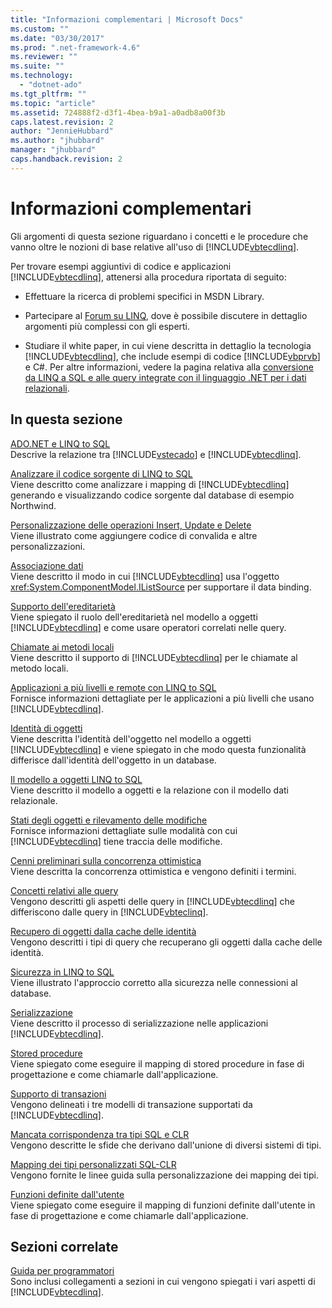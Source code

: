 ```yaml
---
title: "Informazioni complementari | Microsoft Docs"
ms.custom: ""
ms.date: "03/30/2017"
ms.prod: ".net-framework-4.6"
ms.reviewer: ""
ms.suite: ""
ms.technology: 
  - "dotnet-ado"
ms.tgt_pltfrm: ""
ms.topic: "article"
ms.assetid: 724888f2-d3f1-4bea-b9a1-a0adb8a00f3b
caps.latest.revision: 2
author: "JennieHubbard"
ms.author: "jhubbard"
manager: "jhubbard"
caps.handback.revision: 2
---
```

# Informazioni complementari
Gli argomenti di questa sezione riguardano i concetti e le procedure che vanno oltre le nozioni di base relative all'uso di [!INCLUDE[vbtecdlinq](../../../../../../includes/vbtecdlinq-md.md)].  
  
 Per trovare esempi aggiuntivi di codice e applicazioni [!INCLUDE[vbtecdlinq](../../../../../../includes/vbtecdlinq-md.md)], attenersi alla procedura riportata di seguito:  
  
-   Effettuare la ricerca di problemi specifici in MSDN Library.  
  
-   Partecipare al [Forum su LINQ](http://go.microsoft.com/fwlink/?LinkId=76488), dove è possibile discutere in dettaglio argomenti più complessi con gli esperti.  
  
-   Studiare il white paper, in cui viene descritta in dettaglio la tecnologia [!INCLUDE[vbtecdlinq](../../../../../../includes/vbtecdlinq-md.md)], che include esempi di codice [!INCLUDE[vbprvb](../../../../../../includes/vbprvb-md.md)] e C\#.  Per altre informazioni, vedere la pagina relativa alla [conversione da LINQ a SQL e alle query integrate con il linguaggio .NET per i dati relazionali](http://go.microsoft.com/fwlink/?LinkId=93205).  
  
## In questa sezione  
 [ADO.NET e LINQ to SQL](../../../../../../docs/framework/data/adonet/sql/linq/ado-net-and-linq-to-sql.md)  
 Descrive la relazione tra [!INCLUDE[vstecado](../../../../../../includes/vstecado-md.md)] e [!INCLUDE[vbtecdlinq](../../../../../../includes/vbtecdlinq-md.md)].  
  
 [Analizzare il codice sorgente di LINQ to SQL](../../../../../../docs/framework/data/adonet/sql/linq/analyzing-linq-to-sql-source-code.md)  
 Viene descritto come analizzare i mapping di [!INCLUDE[vbtecdlinq](../../../../../../includes/vbtecdlinq-md.md)] generando e visualizzando codice sorgente dal database di esempio Northwind.  
  
 [Personalizzazione delle operazioni Insert, Update e Delete](../../../../../../docs/framework/data/adonet/sql/linq/customizing-insert-update-and-delete-operations.md)  
 Viene illustrato come aggiungere codice di convalida e altre personalizzazioni.  
  
 [Associazione dati](../../../../../../docs/framework/data/adonet/sql/linq/data-binding.md)  
 Viene descritto il modo in cui [!INCLUDE[vbtecdlinq](../../../../../../includes/vbtecdlinq-md.md)] usa l'oggetto <xref:System.ComponentModel.IListSource> per supportare il data binding.  
  
 [Supporto dell'ereditarietà](../../../../../../docs/framework/data/adonet/sql/linq/inheritance-support.md)  
 Viene spiegato il ruolo dell'ereditarietà nel modello a oggetti [!INCLUDE[vbtecdlinq](../../../../../../includes/vbtecdlinq-md.md)] e come usare operatori correlati nelle query.  
  
 [Chiamate ai metodi locali](../../../../../../docs/framework/data/adonet/sql/linq/local-method-calls.md)  
 Viene descritto il supporto di [!INCLUDE[vbtecdlinq](../../../../../../includes/vbtecdlinq-md.md)] per le chiamate al metodo locali.  
  
 [Applicazioni a più livelli e remote con LINQ to SQL](../../../../../../docs/framework/data/adonet/sql/linq/n-tier-and-remote-applications-with-linq-to-sql.md)  
 Fornisce informazioni dettagliate per le applicazioni a più livelli che usano [!INCLUDE[vbtecdlinq](../../../../../../includes/vbtecdlinq-md.md)].  
  
 [Identità di oggetti](../../../../../../docs/framework/data/adonet/sql/linq/object-identity.md)  
 Viene descritta l'identità dell'oggetto nel modello a oggetti [!INCLUDE[vbtecdlinq](../../../../../../includes/vbtecdlinq-md.md)] e viene spiegato in che modo questa funzionalità differisce dall'identità dell'oggetto in un database.  
  
 [Il modello a oggetti LINQ to SQL](../../../../../../docs/framework/data/adonet/sql/linq/the-linq-to-sql-object-model.md)  
 Viene descritto il modello a oggetti e la relazione con il modello dati relazionale.  
  
 [Stati degli oggetti e rilevamento delle modifiche](../../../../../../docs/framework/data/adonet/sql/linq/object-states-and-change-tracking.md)  
 Fornisce informazioni dettagliate sulle modalità con cui [!INCLUDE[vbtecdlinq](../../../../../../includes/vbtecdlinq-md.md)] tiene traccia delle modifiche.  
  
 [Cenni preliminari sulla concorrenza ottimistica](../../../../../../docs/framework/data/adonet/sql/linq/optimistic-concurrency-overview.md)  
 Viene descritta la concorrenza ottimistica e vengono definiti i termini.  
  
 [Concetti relativi alle query](../../../../../../docs/framework/data/adonet/sql/linq/query-concepts.md)  
 Vengono descritti gli aspetti delle query in [!INCLUDE[vbtecdlinq](../../../../../../includes/vbtecdlinq-md.md)] che differiscono dalle query in [!INCLUDE[vbteclinq](../../../../../../includes/vbteclinq-md.md)].  
  
 [Recupero di oggetti dalla cache delle identità](../../../../../../docs/framework/data/adonet/sql/linq/retrieving-objects-from-the-identity-cache.md)  
 Vengono descritti i tipi di query che recuperano gli oggetti dalla cache delle identità.  
  
 [Sicurezza in LINQ to SQL](../../../../../../docs/framework/data/adonet/sql/linq/security-in-linq-to-sql.md)  
 Viene illustrato l'approccio corretto alla sicurezza nelle connessioni al database.  
  
 [Serializzazione](../../../../../../docs/framework/data/adonet/sql/linq/serialization.md)  
 Viene descritto il processo di serializzazione nelle applicazioni [!INCLUDE[vbtecdlinq](../../../../../../includes/vbtecdlinq-md.md)].  
  
 [Stored procedure](../../../../../../docs/framework/data/adonet/sql/linq/stored-procedures.md)  
 Viene spiegato come eseguire il mapping di stored procedure in fase di progettazione e come chiamarle dall'applicazione.  
  
 [Supporto di transazioni](../../../../../../docs/framework/data/adonet/sql/linq/transaction-support.md)  
 Vengono delineati i tre modelli di transazione supportati da [!INCLUDE[vbtecdlinq](../../../../../../includes/vbtecdlinq-md.md)].  
  
 [Mancata corrispondenza tra tipi SQL e CLR](../../../../../../docs/framework/data/adonet/sql/linq/sql-clr-type-mismatches.md)  
 Vengono descritte le sfide che derivano dall'unione di diversi sistemi di tipi.  
  
 [Mapping dei tipi personalizzati SQL\-CLR](../../../../../../docs/framework/data/adonet/sql/linq/sql-clr-custom-type-mappings.md)  
 Vengono fornite le linee guida sulla personalizzazione dei mapping dei tipi.  
  
 [Funzioni definite dall'utente](../../../../../../docs/framework/data/adonet/sql/linq/user-defined-functions.md)  
 Viene spiegato come eseguire il mapping di funzioni definite dall'utente in fase di progettazione e come chiamarle dall'applicazione.  
  
## Sezioni correlate  
 [Guida per programmatori](../../../../../../docs/framework/data/adonet/sql/linq/programming-guide.md)  
 Sono inclusi collegamenti a sezioni in cui vengono spiegati i vari aspetti di [!INCLUDE[vbtecdlinq](../../../../../../includes/vbtecdlinq-md.md)].